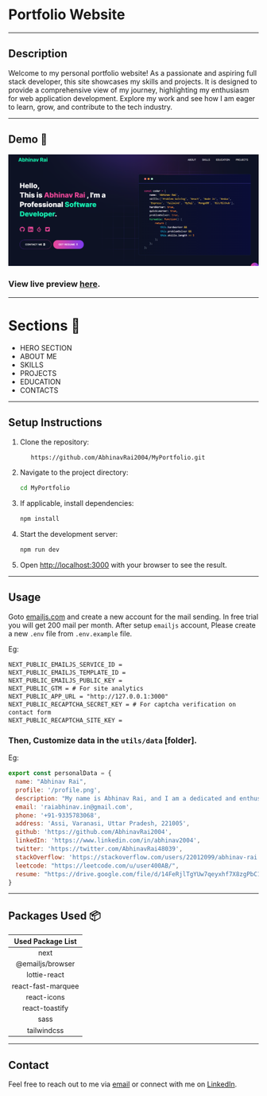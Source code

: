 # Portfolio Website
---

## Description

Welcome to my personal portfolio website! As a passionate and aspiring full stack developer, this site showcases my skills and projects. It is designed to provide a comprehensive view of my journey, highlighting my enthusiasm for web application development. Explore my work and see how I am eager to learn, grow, and contribute to the tech industry.

---
## Demo :movie_camera:

![](./public/image/screen.png)

### View live preview [here](https://abusaid.netlify.app/).
---

# Sections :bookmark:

- HERO SECTION
- ABOUT ME
- SKILLS
- PROJECTS
- EDUCATION
- CONTACTS

---

## Setup Instructions

1. Clone the repository:
    ```bash
       https://github.com/AbhinavRai2004/MyPortfolio.git
    ```
2. Navigate to the project directory:
    ```bash
    cd MyPortfolio
    ```
3. If applicable, install dependencies:
    ```bash
    npm install
    ```
4. Start the development server:
    ```bash
    npm run dev
    ```
5. Open [http://localhost:3000](http://localhost:3000) with your browser to see the result.

---
## Usage

Goto [emailjs.com](https://www.emailjs.com/) and create a new account for the mail sending. In free trial you will get 200 mail per month. After setup `emailjs` account, Please create a new `.env` file from `.env.example` file.

Eg:

```env
NEXT_PUBLIC_EMAILJS_SERVICE_ID =
NEXT_PUBLIC_EMAILJS_TEMPLATE_ID =
NEXT_PUBLIC_EMAILJS_PUBLIC_KEY =
NEXT_PUBLIC_GTM = # For site analytics
NEXT_PUBLIC_APP_URL = "http://127.0.0.1:3000"
NEXT_PUBLIC_RECAPTCHA_SECRET_KEY = # For captcha verification on contact form
NEXT_PUBLIC_RECAPTCHA_SITE_KEY =
```

### Then, Customize data in the `utils/data` [folder].

Eg:

```javascript
export const personalData = {
  name: "Abhinav Rai",
  profile: '/profile.png',
  description: "My name is Abhinav Rai, and I am a dedicated and enthusiastic programmer. I am a quick learner with a strong self-learning attitude, always eager to explore and master new technologies. I have a passion for problem-solving and a deep interest in all aspects of web application development. My core skill lies in ReactJs, NodeJs, JavaScript, and I enjoy leveraging it to create open and accessible web solutions. I am open to any job opportunities that align with my skills and interests.",
  email: 'raiabhinav.in@gmail.com',
  phone: '+91-9335783068',
  address: 'Assi, Varanasi, Uttar Pradesh, 221005',
  github: 'https://github.com/AbhinavRai2004',
  linkedIn: 'https://www.linkedin.com/in/abhinav2004',
  twitter: 'https://twitter.com/AbhinavRai48039',
  stackOverflow: 'https://stackoverflow.com/users/22012099/abhinav-rai',
  leetcode: "https://leetcode.com/u/user400AB/",
  resume: "https://drive.google.com/file/d/14FeRjlTgYUw7qeyxhf7X8zgPbC1Tf-Uz/view?usp=drive_link"
}
```
---


## Packages Used :package:

| Used Package List  |
| :----------------: |
|        next        |
|  @emailjs/browser  |
|    lottie-react    |
| react-fast-marquee |
|    react-icons     |
|   react-toastify   |
|        sass        |
|    tailwindcss     |

---
## Contact

Feel free to reach out to me via [email](mailto:raiabhinav.in@example.com) or connect with me on [LinkedIn](https://www.linkedin.com/in/abhinav2004).

